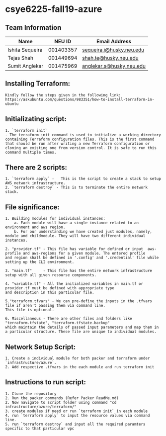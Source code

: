 # csye6225-fall19-azure

## Team Information

| Name | NEU ID | Email Address |
| --- | --- | --- |
| Ishita Sequeira| 001403357 | sequeira.i@husky.neu.edu |
| Tejas Shah | 001449694 | shah.te@husky.neu.edu |
| Sumit Anglekar | 001475969 | anglekar.s@husky.neu.edu |

## Installing Terraform:
    Kindly follow the steps given in the following link:
    https://askubuntu.com/questions/983351/how-to-install-terraform-in-ubuntu

## Initializating script:

    1. `terraform init` 
    - The terraform init command is used to initialize a working directory containing Terraform configuration files. This is the first command that should be run after writing a new Terraform configuration or cloning an existing one from version control. It is safe to run this command multiple times.

## There are 2 scripts:

    1. `terraform apply` -   This is the script to create a stack to setup AWS network infrastructure.
    2. `terraform destroy` - This is to terminate the entire network stack.

## File significance:
    1. Building modules for individual instances:
        a. Each module will have a single instance related to an environment and aws region.
        b. For our understanding we have created just modules, namely, module and childmodule. They will have two different individual instances.

    2. "provider.tf" - This file has variable for defined or input  aws-profile and aws-regions for a given module. The entered profile        and region shall be defined in '.config' and '.credential' file while setting up the CLI environment.
    
    3. "main.tf"     - This file has the entire network infrastructure setup with all given resourse components.
    
    4. "variable.tf" - All the initialized variables in main.tf or provider.tf must be defined with appropriate type                      and description in this particular file.
    
    5."terraform.tfvars" - We can pre-define the inputs in the .tfvars file if aren't passing them via command line. 
    This file is optional.
    
    6. Miscellaneous - There are other files and folders like "terraform.tfstate", "terraform.tfstate.backup"                        which maintain the details of passed input parameters and map them in a particular structure. These file are unique to individual modules.

## Network Setup Script:
    
    1. Create a individual module for both packer and terraform under `infrastructure/azure`.
    2. Add respective .tfvars in the each module and run terraform init

## Instructions to run script:

    1. Clone the repository
    2. Run the packer commands (Refer Packer ReadMe.md)
    2. Now navigate to script folder using command "cd infrastructure/azure/terraform/"
    3. create modules if need or run `terraform init` in each module
    4. run `terraform apply` to input the resource values via command line.
    5. run `terraform destroy` and input all the required paramters  specific to that particular vpc